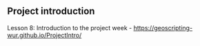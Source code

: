 ## Project introduction

Lesson 8: Introduction to the project week
    - https://geoscripting-wur.github.io/ProjectIntro/
